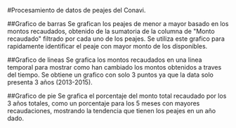 #Procesamiento de datos de peajes del Conavi.

##Grafico de barras
Se grafican los peajes de menor a mayor basado en los montos recaudados, obtenido de la sumatoria de la columna de "Monto recaudado" filtrado por cada uno de los peajes.
Se utiliza este grafico para rapidamente identificar el peaje con mayor monto de los disponibles.

##Grafico de lineas
Se grafica los montos recaudados en una linea temporal para mostrar como han cambiado los montos obtenidos a traves del tiempo. Se obtiene un grafico con solo 3 puntos ya que la data solo presenta 3 años (2013-2015).

##Grafico de pie
Se grafica el porcentaje del monto total recaudado por los 3 años totales, como un porcentaje para los 5 meses con mayores recaudaciones, mostrando la tendencia que tienen los peajes en un año dado.